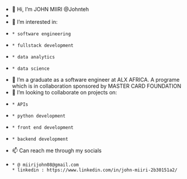 - 👋 Hi, I’m JOHN MIIRI @Johnteh
- 
- 👀 I’m interested in:
-     * software engineering
-     * fullstack development
-     * data analytics
-     * data science
- 🌱 I’m a graduate as a software engineer at ALX AFRICA. A programe which is in collaboration sponsored by MASTER CARD FOUNDATION
- 💞️ I’m looking to collaborate on projects on:
-     * APIs
-     * python development
-     * front end development
-     * backend development
- 📫 Can reach me through my socials
-     * @ miirijohn08@gmail.com
      * linkedin : https://www.linkedin.com/in/john-miiri-2b30151a2/

<!---
Johnteh/Johnteh is a ✨ special ✨ repository because its `README.md` (this file) appears on your GitHub profile.
You can click the Preview link to take a look at your changes.
--->

